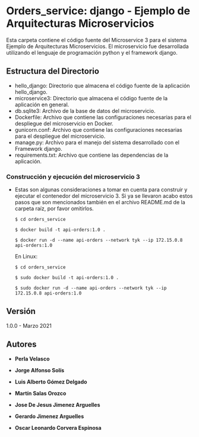 # Orders_service: django - Ejemplo de Arquitecturas Microservicios

Esta carpeta contiene el código fuente del Microservice 3 para el sistema Ejemplo de Arquitecturas Microservicios. El microservicio fue desarrollada utilizando el lenguaje de programación python y el framework django.

## Estructura del Directorio

- hello_django: Directorio que almacena el código fuente de la aplicación hello_django.
- microservice3: Directorio que almacena el código fuente de la aplicación en general.
- db.sqlite3: Archivo de la base de datos del microservicio.
- Dockerfile: Archivo que contiene las configuraciones necesarias para el despliegue del microservicio en Docker.
- gunicorn.conf: Archivo que contiene las configuraciones necesarias para el despliegue del microservicio.
- manage.py: Archivo para el manejo del sistema desarrollado con el Framework django.
- requirements.txt: Archivo que contiene las dependencias de la aplicación.

### Construcción y ejecución del microservicio 3

- Estas son algunas consideraciones a tomar en cuenta para construir y ejecutar el contenedor del microservicio 3. Si ya se llevaron acabo estos pasos que son mencionados también en el archivo README.md de la carpeta raíz, por favor omitirlos.

   ```shell
   $ cd orders_service

   $ docker build -t api-orders:1.0 .

   $ docker run -d --name api-orders --network tyk --ip 172.15.0.8 api-orders:1.0
   ```

   En Linux:

   ```shell
   $ cd orders_service

   $ sudo docker build -t api-orders:1.0 .

   $ sudo docker run -d --name api-orders --network tyk --ip 172.15.0.8 api-orders:1.0
   ```

## Versión

1.0.0 - Marzo 2021

## Autores

* **Perla Velasco**
* **Jorge Alfonso Solís**

* **Luis Alberto Gómez Delgado**
* **Martín Salas Orozco**
* **Jose De Jesus Jimenez Arguelles**
* **Gerardo Jimenez Arguelles**
* **Oscar Leonardo Corvera Espinosa**